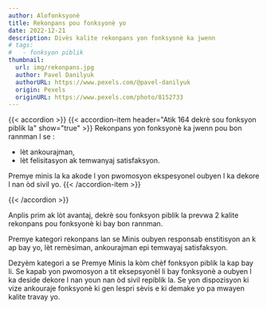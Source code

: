 ```yaml
---
author: Alofonksyonè
title: Rekonpans pou fonksyonè yo
date: 2022-12-21
description: Divès kalite rekonpans yon fonksyonè ka jwenn
# tags:
#   - fonksyon piblik
thumbnail:
  url: img/rekonpans.jpg
  author: Pavel Danilyuk
  authorURL: https://www.pexels.com/@pavel-danilyuk
  origin: Pexels
  originURL: https://www.pexels.com/photo/8152733
---
```


{{< accordion >}}
  {{< accordion-item header="Atik 164 dekrè sou fonksyon piblik la" show="true" >}}
  Rekonpans yon fonksyonè ka jwenn pou bon rannman l se : 
  - lèt ankourajman, 
  - lèt felisitasyon ak temwanyaj satisfaksyon. 
  
  Premye minis la ka akode l yon pwomosyon ekspesyonel oubyen l ka dekore l nan òd sivil yo.
  {{< /accordion-item >}}
  <!-- {{< accordion-item header="Accordion Item #3" >}}
    This is the third item's accordion body.
  {{< /accordion-item >}} -->
{{< /accordion >}}

Anplis prim ak  lòt avantaj, dekrè sou fonksyon piblik la prevwa 2 kalite rekonpans pou fonksyonè ki bay bon rannman. 

Premye kategori rekonpans lan se Minis oubyen responsab enstitisyon an k ap bay yo, lèt remèsiman, ankourajman epi temwayaj satisfaksyon. 

Dezyèm kategori a se Premye Minis la kòm chèf fonksyon piblik la kap bay li. Se kapab yon pwomosyon a tit eksepsyonèl li bay fonksyonè a oubyen l ka deside dekore l nan youn nan òd sivil repiblik la. Se yon dispozisyon ki vize ankouraje fonksyonè ki gen lespri sèvis e ki demake yo pa mwayen kalite travay yo.